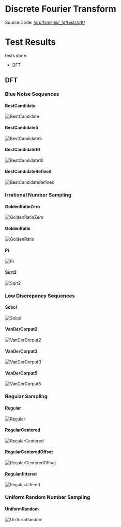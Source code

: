 # Discrete Fourier Transform
Source Code: [/src/families/_1d/tests/dft/](../../../../src/families/_1d/tests/dft/)


# Test Results
 tests done:
* DFT
## DFT
### Blue Noise Sequences
#### BestCandidate
![BestCandidate](../../../_1d/samples/blue_noise/DFT_BestCandidate.png)  
#### BestCandidate5
![BestCandidate5](../../../_1d/samples/blue_noise/DFT_BestCandidate5.png)  
#### BestCandidate10
![BestCandidate10](../../../_1d/samples/blue_noise/DFT_BestCandidate10.png)  
#### BestCandidateRefined
![BestCandidateRefined](../../../_1d/samples/blue_noise/DFT_BestCandidateRefined.png)  
### Irrational Number Sampling
#### GoldenRatioZero
![GoldenRatioZero](../../../_1d/samples/irrational_numbers/DFT_GoldenRatioZero.png)  
#### GoldenRatio
![GoldenRatio](../../../_1d/samples/irrational_numbers/DFT_GoldenRatio.png)  
#### Pi
![Pi](../../../_1d/samples/irrational_numbers/DFT_Pi.png)  
#### Sqrt2
![Sqrt2](../../../_1d/samples/irrational_numbers/DFT_Sqrt2.png)  
### Low Discrepancy Sequences
#### Sobol
![Sobol](../../../_1d/samples/lds/DFT_Sobol.png)  
#### VanDerCorput2
![VanDerCorput2](../../../_1d/samples/lds/DFT_VanDerCorput2.png)  
#### VanDerCorput3
![VanDerCorput3](../../../_1d/samples/lds/DFT_VanDerCorput3.png)  
#### VanDerCorput5
![VanDerCorput5](../../../_1d/samples/lds/DFT_VanDerCorput5.png)  
### Regular Sampling
#### Regular
![Regular](../../../_1d/samples/regular/DFT_Regular.png)  
#### RegularCentered
![RegularCentered](../../../_1d/samples/regular/DFT_RegularCentered.png)  
#### RegularCenteredOffset
![RegularCenteredOffset](../../../_1d/samples/regular/DFT_RegularCenteredOffset.png)  
#### RegularJittered
![RegularJittered](../../../_1d/samples/regular/DFT_RegularJittered.png)  
### Uniform Random Number Sampling
#### UniformRandom
![UniformRandom](../../../_1d/samples/uniform_random/DFT_UniformRandom.png)  
